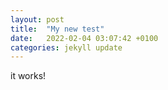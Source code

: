 ```yaml
---
layout: post
title:  "My new test"
date:   2022-02-04 03:07:42 +0100
categories: jekyll update
---
```


it works!
